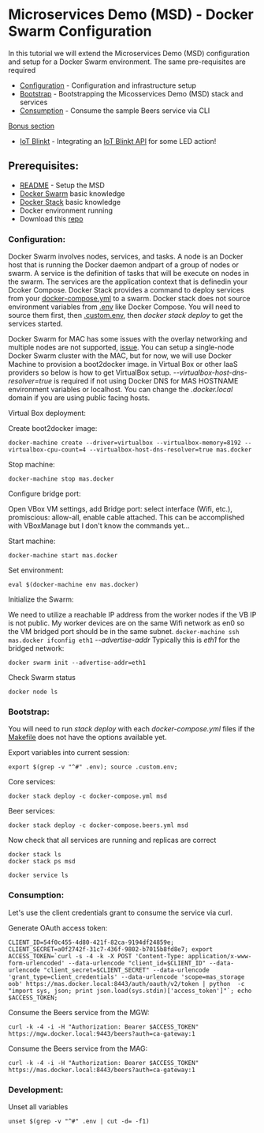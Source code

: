 # Microservices Demo (MSD) - Docker Swarm Configuration
In this tutorial we will extend the Microservices Demo (MSD) configuration and setup for a Docker Swarm environment. The same pre-requisites are required 

*	[Configuration](#configuration) - Configuration and infrastructure setup
*	[Bootstrap](#bootstrap) - Bootstrapping the Micosservices Demo (MSD) stack and services
*	[Consumption](#consumption) - Consume the sample Beers service via CLI

[Bonus section](#bonus)

*	[IoT Blinkt](IOT_BLINKT.md) - Integrating an [IoT Blinkt API](https://github.com/phriscage/iot_blinkt) for some LED action!


## <a name="prerequisites"></a>Prerequisites:

*	[README](README.md) - Setup the MSD
*	[Docker Swarm](ttps://docs.docker.com/engine/swarm) basic knowledge
*	[Docker Stack](https://docs.docker.com/engine/swarm/stack-deploy/) basic knowledge
*	Docker environment running
*	Download this [repo](https://github.com/phriscage/ca_ms_demo)


### <a name="configuration"></a>Configuration:

Docker Swarm involves nodes, services, and tasks. A node is an Docker host that is running the Docker daemon andpart of a group of nodes or swarm. A service is the definition of tasks that will be execute on nodes in the swarm. The services are the application context that is definedin your Dcoker Compose. Docker Stack provides a command to deploy services from your [docker-compose.yml](docker-compose.yml) to a swarm. Docker stack does not source environment variables from [.env](.env) like Docker Compose. You will need to source them first, then [.custom.env](.custom.env), then *docker stack deploy* to get the services started.

Docker Swarm for MAC has some issues with the overlay networking and multiple nodes are not supported, [issue](https://github.com/docker/for-mac/issues/67). You can setup a single-node Docker Swarm cluster with the MAC, but for now, we will use Docker Machine to provision a boot2docker image. in Virtual Box or other IaaS providers so below is how to get VirtualBox setup. _--virtualbox-host-dns-resolver=true_ is required if not using Docker DNS for MAS HOSTNAME environment variables or localhost. You can change the *.docker.local* domain if you are using public facing hosts.

Virtual Box deployment:

Create boot2docker image:

	docker-machine create --driver=virtualbox --virtualbox-memory=8192 --virtualbox-cpu-count=4 --virtualbox-host-dns-resolver=true mas.docker

Stop machine:

	docker-machine stop mas.docker

Configure bridge port:

Open VBox VM settings, add Bridge port: select interface (Wifi, etc.), promiscious: allow-all, enable cable attached. This can be accomplished with VBoxManage but I don't know the commands yet...

Start machine:

	docker-machine start mas.docker

Set environment:

	eval $(docker-machine env mas.docker)

Initialize the Swarm:

We need to utilize a reachable IP address from the worker nodes if the VB IP is not public. My worker devices are on the same Wifi network as en0 so the VM bridged port should be in the same subnet. `docker-machine ssh mas.docker ifconfig eth1` _--advertise-addr_ Typically this is *eth1* for the bridged network:

	docker swarm init --advertise-addr=eth1

Check Swarm status

	docker node ls


### <a name="bootstrap"></a>Bootstrap:

You will need to run *stack deploy* with each _docker-compose.yml_ files if the [Makefile](Makefile) does not have the options available yet. 

Export variables into current session:

	export $(grep -v "^#" .env); source .custom.env; 

Core services:

	docker stack deploy -c docker-compose.yml msd

Beer services:

	docker stack deploy -c docker-compose.beers.yml msd


Now check that all services are running and replicas are correct

	docker stack ls
	docker stack ps msd

	docker service ls


### <a name="consumption"></a>Consumption:

Let's use the client credentials grant to consume the service via curl.

Generate OAuth access token:

	CLIENT_ID=54f0c455-4d80-421f-82ca-9194df24859e; CLIENT_SECRET=a0f2742f-31c7-436f-9802-b7015b8fd8e7; export ACCESS_TOKEN=`curl -s -4 -k -X POST 'Content-Type: application/x-www-form-urlencoded' --data-urlencode "client_id=$CLIENT_ID" --data-urlencode "client_secret=$CLIENT_SECRET" --data-urlencode 'grant_type=client_credentials' --data-urlencode 'scope=mas_storage oob' https://mas.docker.local:8443/auth/oauth/v2/token | python  -c "import sys, json; print json.load(sys.stdin)['access_token']"`; echo $ACCESS_TOKEN;

	
Consume the Beers service from the MGW:

	curl -k -4 -i -H "Authorization: Bearer $ACCESS_TOKEN" https://mgw.docker.local:9443/beers?auth=ca-gateway:1

Consume the Beers service from the MAG:

	curl -k -4 -i -H "Authorization: Bearer $ACCESS_TOKEN" https://mas.docker.local:8443/beers?auth=ca-gateway:1


### <a name="development"></a>Development:

Unset all variables

	unset $(grep -v "^#" .env | cut -d= -f1)
